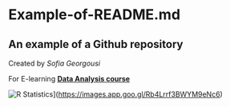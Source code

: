 # Example-of-README.md

## An example of a Github repository

Created by *Sofia Georgousi*

For E-learning [**Data Analysis course**](https://elearningekpa.gr/courses/data-analyst)

![R Statistics]([https://www.google.com/search?q=r+statistics&tbm=isch&ved=2ahUKEwjr-Zfxnb_8AhX4RaQEHfKABGAQ2-cCegQIABAA&oq=r+statis&gs_lcp=CgNpbWcQARgAMgcIABCABBATMgcIABCABBATMgcIABCABBATMgcIABCABBATMgcIABCABBATMgcIABCABBATMgcIABCABBATMgcIABCABBATMgcIABCABBATMgcIABCABBATOgQIIxAnOgYIABAHEB46BwgjEOoCECc6CAgAEIAEELEDOgsIABCABBCxAxCDAToFCAAQgAQ6BAgAEB46BggAEB4QE1DsBljSHGDYJ2gBcAB4AIAB5AGIAdUJkgEFMC44LjGYAQCgAQGqAQtnd3Mtd2l6LWltZ7ABCsABAQ&sclient=img&ei=V4W-Y6vyLPiLkdUP8oGSgAY&bih=625&biw=1366&rlz=1C1GCEB_enGR1010GR1010#imgrc=4EqUt5od72AAgM)](https://images.app.goo.gl/Rb4Lrrf3BWYM9eNc6)
